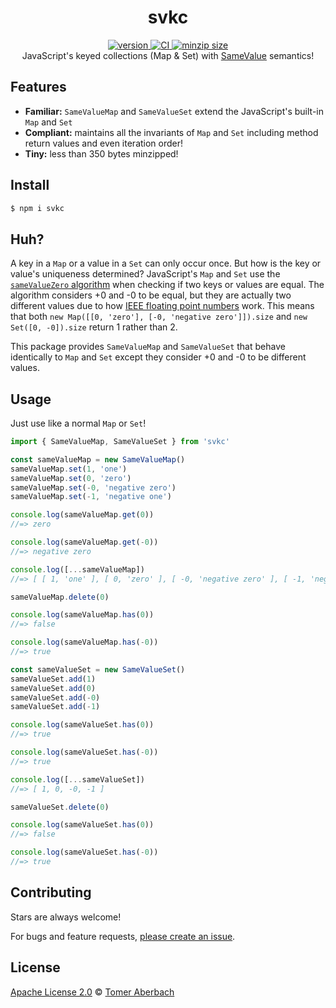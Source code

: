 <h1 align="center">
  svkc
</h1>

<div align="center">
  <a href="https://npmjs.org/package/svkc">
    <img src="https://badgen.now.sh/npm/v/svkc" alt="version" />
  </a>
  <a href="https://github.com/TomerAberbach/svkc/actions">
    <img src="https://github.com/TomerAberbach/svkc/workflows/CI/badge.svg" alt="CI" />
  </a>
  <a href="https://bundlephobia.com/result?p=svkc">
    <img src="https://badgen.net/bundlephobia/minzip/svkc" alt="minzip size" />
  </a>
</div>

<div align="center">
  JavaScript's keyed collections (Map & Set) with <a href="https://developer.mozilla.org/en-US/docs/Web/JavaScript/Equality_comparisons_and_sameness">SameValue</a> semantics!
</div>

## Features

- **Familiar:** `SameValueMap` and `SameValueSet` extend the JavaScript's
  built-in `Map` and `Set`
- **Compliant:** maintains all the invariants of `Map` and `Set` including
  method return values and even iteration order!
- **Tiny:** less than 350 bytes minzipped!

## Install

```sh
$ npm i svkc
```

## Huh?

A key in a `Map` or a value in a `Set` can only occur once. But how is the key
or value's uniqueness determined? JavaScript's `Map` and `Set` use the
[`sameValueZero` algorithm](https://developer.mozilla.org/en-US/docs/Web/JavaScript/Equality_comparisons_and_sameness#same-value-zero_equality)
when checking if two keys or values are equal. The algorithm considers +0 and -0
to be equal, but they are actually two different values due to how
[IEEE floating point numbers](https://www.johndcook.com/blog/2010/06/15/why-computers-have-signed-zero)
work. This means that both `new Map([[0, 'zero'], [-0, 'negative zero']]).size`
and `new Set([0, -0]).size` return 1 rather than 2.

This package provides `SameValueMap` and `SameValueSet` that behave identically
to `Map` and `Set` except they consider +0 and -0 to be different values.

## Usage

Just use like a normal `Map` or `Set`!

```js
import { SameValueMap, SameValueSet } from 'svkc'

const sameValueMap = new SameValueMap()
sameValueMap.set(1, 'one')
sameValueMap.set(0, 'zero')
sameValueMap.set(-0, 'negative zero')
sameValueMap.set(-1, 'negative one')

console.log(sameValueMap.get(0))
//=> zero

console.log(sameValueMap.get(-0))
//=> negative zero

console.log([...sameValueMap])
//=> [ [ 1, 'one' ], [ 0, 'zero' ], [ -0, 'negative zero' ], [ -1, 'negative one' ] ]

sameValueMap.delete(0)

console.log(sameValueMap.has(0))
//=> false

console.log(sameValueMap.has(-0))
//=> true

const sameValueSet = new SameValueSet()
sameValueSet.add(1)
sameValueSet.add(0)
sameValueSet.add(-0)
sameValueSet.add(-1)

console.log(sameValueSet.has(0))
//=> true

console.log(sameValueSet.has(-0))
//=> true

console.log([...sameValueSet])
//=> [ 1, 0, -0, -1 ]

sameValueSet.delete(0)

console.log(sameValueSet.has(0))
//=> false

console.log(sameValueSet.has(-0))
//=> true
```

## Contributing

Stars are always welcome!

For bugs and feature requests,
[please create an issue](https://github.com/TomerAberbach/svkc/issues/new).

## License

[Apache License 2.0](https://github.com/TomerAberbach/svkc/blob/main/license) ©
[Tomer Aberbach](https://github.com/TomerAberbach)
